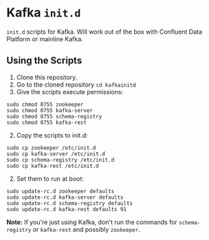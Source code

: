 # Kafka `init.d`

`init.d` scripts for Kafka. Will work out of the box with Confluent Data Platform or mainline Kafka.

## Using the Scripts

1. Clone this repository.
2. Go to the cloned repository 
  `cd kafkainitd`
2. Give the scripts execute permissions:
  ```
  sudo chmod 0755 zookeeper
  sudo chmod 0755 kafka-server
  sudo chmod 0755 schema-registry
  sudo chmod 0755 kafka-rest
  ```

2. Copy the scripts to init.d:
  ```
  sudo cp zookeeper /etc/init.d
  sudo cp kafka-server /etc/init.d
  sudo cp schema-registry /etc/init.d
  sudo cp kafka-rest /etc/init.d
  ```

2. Set them to run at boot:
  ```
  sudo update-rc.d zookeeper defaults
  sudo update-rc.d kafka-server defaults
  sudo update-rc.d schema-registry defaults
  sudo update-rc.d kafka-rest defaults 91
  ```

**Note:** If you're just using Kafka, don't run the commands for `schema-registry` or `kafka-rest` and possibly `zookeeper`.
